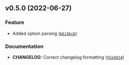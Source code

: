 <!--next-version-placeholder-->

## v0.5.0 (2022-06-27)
### Feature
* Added option parsing ([`b614bcb`](https://github.com/alexisbeaulieu97/pytcm/commit/b614bcb86d7033d3e4a4124f3063d892e91ed786))

### Documentation
* **CHANGELOG:** Correct changelog formatting ([`55a5824`](https://github.com/alexisbeaulieu97/pytcm/commit/55a58240deaa4919b90f5a0b84e28a5aaef62bea))